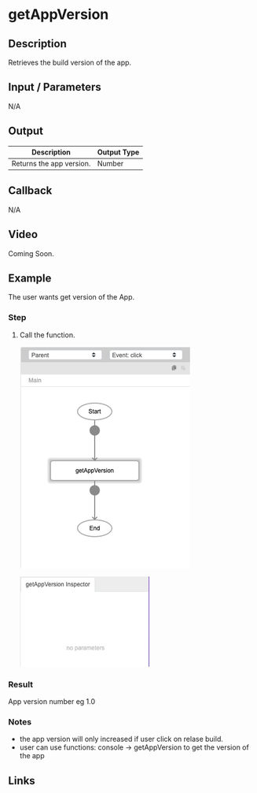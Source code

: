 # getAppVersion

## Description

Retrieves the build version of the app.

## Input / Parameters

N/A

## Output

| Description | Output Type |
| ------ | ------ |
| Returns the app version. | Number |

## Callback

N/A

## Video

Coming Soon.

<!-- Format: [![Video]({image-path})]({url-link}) -->

## Example

The user wants get version of the App.

### Step

1. Call the function.

    ![](./getAppVersion-step-1.png)

    ![](./getAppVersion-step-2.png)

### Result

App version number eg 1.0

### Notes
- the app version will only increased if user click on relase build. 
- user can use functions: console -> getAppVersion to get the version of the app

## Links